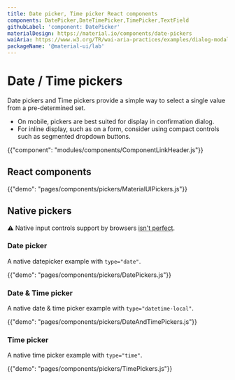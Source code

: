 ```yaml
---
title: Date picker, Time picker React components
components: DatePicker,DateTimePicker,TimePicker,TextField
githubLabel: 'component: DatePicker'
materialDesign: https://material.io/components/date-pickers
waiAria: https://www.w3.org/TR/wai-aria-practices/examples/dialog-modal/datepicker-dialog.html
packageName: '@material-ui/lab'
---
```


# Date / Time pickers

<p class="description">Date pickers and Time pickers provide a simple way to select a single value from a pre-determined set.</p>

- On mobile, pickers are best suited for display in confirmation dialog.
- For inline display, such as on a form, consider using compact controls such as segmented dropdown buttons.

{{"component": "modules/components/ComponentLinkHeader.js"}}

## React components

{{"demo": "pages/components/pickers/MaterialUIPickers.js"}}

## Native pickers

⚠️ Native input controls support by browsers [isn't perfect](https://caniuse.com/#feat=input-datetime).

### Date picker

A native datepicker example with `type="date"`.

{{"demo": "pages/components/pickers/DatePickers.js"}}

### Date & Time picker

A native date & time picker example with `type="datetime-local"`.

{{"demo": "pages/components/pickers/DateAndTimePickers.js"}}

### Time picker

A native time picker example with `type="time"`.

{{"demo": "pages/components/pickers/TimePickers.js"}}
